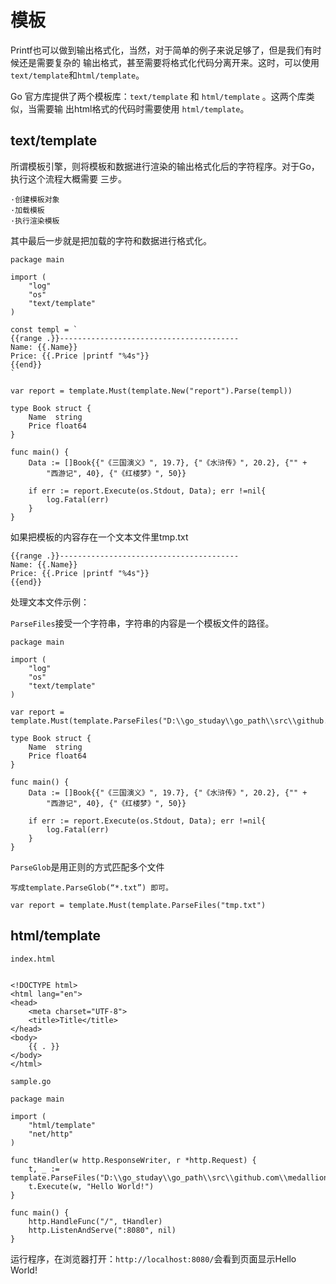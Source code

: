 # 模板

Printf也可以做到输出格式化，当然，对于简单的例子来说足够了，但是我们有时候还是需要复杂的
输出格式，甚至需要将格式化代码分离开来。这时，可以使用`text/template`和`html/template`。

Go 官方库提供了两个模板库：`text/template` 和 `html/template` 。这两个库类似，当需要输
出html格式的代码时需要使用 `html/template`。

## text/template

所谓模板引擎，则将模板和数据进行渲染的输出格式化后的字符程序。对于Go，执行这个流程大概需要
三步。
```
·创建模板对象
·加载模板
·执行渲染模板
```
其中最后一步就是把加载的字符和数据进行格式化。
``` 
package main

import (
	"log"
	"os"
	"text/template"
)

const templ = `
{{range .}}----------------------------------------
Name: {{.Name}}
Price: {{.Price |printf "%4s"}}
{{end}}
`

var report = template.Must(template.New("report").Parse(templ))

type Book struct {
	Name  string
	Price float64
}

func main() {
	Data := []Book{{"《三国演义》", 19.7}, {"《水浒传》", 20.2}, {"" +
		"西游记", 40}, {"《红楼梦》", 50}}

	if err := report.Execute(os.Stdout, Data); err !=nil{
		log.Fatal(err)
	}
}

```
如果把模板的内容存在一个文本文件里tmp.txt
``` 
{{range .}}----------------------------------------
Name: {{.Name}}
Price: {{.Price |printf "%4s"}}
{{end}}
```

处理文本文件示例：

`ParseFiles`接受一个字符串，字符串的内容是一个模板文件的路径。

``` 
package main

import (
	"log"
	"os"
	"text/template"
)

var report = template.Must(template.ParseFiles("D:\\go_studay\\go_path\\src\\github.com\\medallion42\\template01\\sample02\\tmp.txt"))

type Book struct {
	Name  string
	Price float64
}

func main() {
	Data := []Book{{"《三国演义》", 19.7}, {"《水浒传》", 20.2}, {"" +
		"西游记", 40}, {"《红楼梦》", 50}}

	if err := report.Execute(os.Stdout, Data); err !=nil{
		log.Fatal(err)
	}
}

```
`ParseGlob`是用正则的方式匹配多个文件
``` 
写成template.ParseGlob(“*.txt”) 即可。

var report = template.Must(template.ParseFiles("tmp.txt")
```

## html/template

`index.html`
``` 

<!DOCTYPE html>
<html lang="en">
<head>
    <meta charset="UTF-8">
    <title>Title</title>
</head>
<body>
    {{ . }}
</body>
</html>
```

`sample.go`

``` 
package main

import (
	"html/template"
	"net/http"
)

func tHandler(w http.ResponseWriter, r *http.Request) {
	t, _ := template.ParseFiles("D:\\go_studay\\go_path\\src\\github.com\\medallion42\\template01\\sample03\\index.html")
	t.Execute(w, "Hello World!")
}

func main() {
	http.HandleFunc("/", tHandler)
	http.ListenAndServe(":8080", nil)
}
```
运行程序，在浏览器打开：`http://localhost:8080/`会看到页面显示Hello World!

